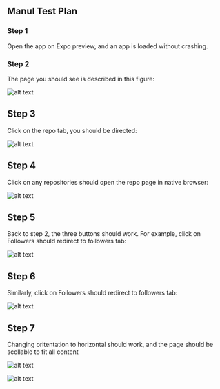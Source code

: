 ## Manul Test Plan

### Step 1

Open the app on Expo preview, and an app is loaded without crashing.

### Step 2

The page you should see is described in this figure:

![alt text](images/step2.JPG "Step 2 figure")

## Step 3

Click on the repo tab, you should be directed:

![alt text](images/step3.JPG "Step 3 figure")

## Step 4

Click on any repositories should open the repo page in native browser:

![alt text](images/step4.JPG "Step 4 figure")

## Step 5

Back to step 2, the three buttons should work. For example, click on Followers should redirect to followers tab:

![alt text](images/step5.JPG "Step 5 figure")

## Step 6

Similarly, click on Followers should redirect to followers tab:

![alt text](images/step6.JPG "Step 6 figure")

## Step 7

Changing oritentation to horizontal should work, and the page should be scollable to fit all content

![alt text](images/step7.JPG "Step 7 figure")

![alt text](images/step8.JPG "Step 8 figure")

